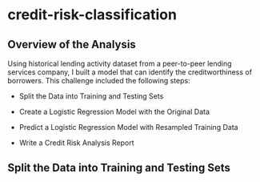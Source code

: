 # credit-risk-classification
## Overview of the Analysis
Using historical lending activity dataset from a peer-to-peer lending services company, I built a model that can identify the creditworthiness of borrowers. This challenge included the following steps:
  * Split the Data into Training and Testing Sets

  * Create a Logistic Regression Model with the Original Data

  * Predict a Logistic Regression Model with Resampled Training Data

  * Write a Credit Risk Analysis Report


## Split the Data into Training and Testing Sets
